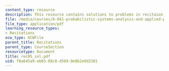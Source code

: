 ```yaml
---
content_type: resource
description: This resource contains solutions to problems in recitaion five.
file: /media/courses/6-041-probabilistic-systems-analysis-and-applied-probability-spring-2006/f8a645a9eb8308c8d5690e8b2e9d2381_rec05_sol.pdf
file_type: application/pdf
learning_resource_types:
- Recitations
ocw_type: OCWFile
parent_title: Recitations
parent_type: CourseSection
resourcetype: Document
title: rec05_sol.pdf
uid: f8a645a9-eb83-08c8-d569-0e8b2e9d2381
---
```

